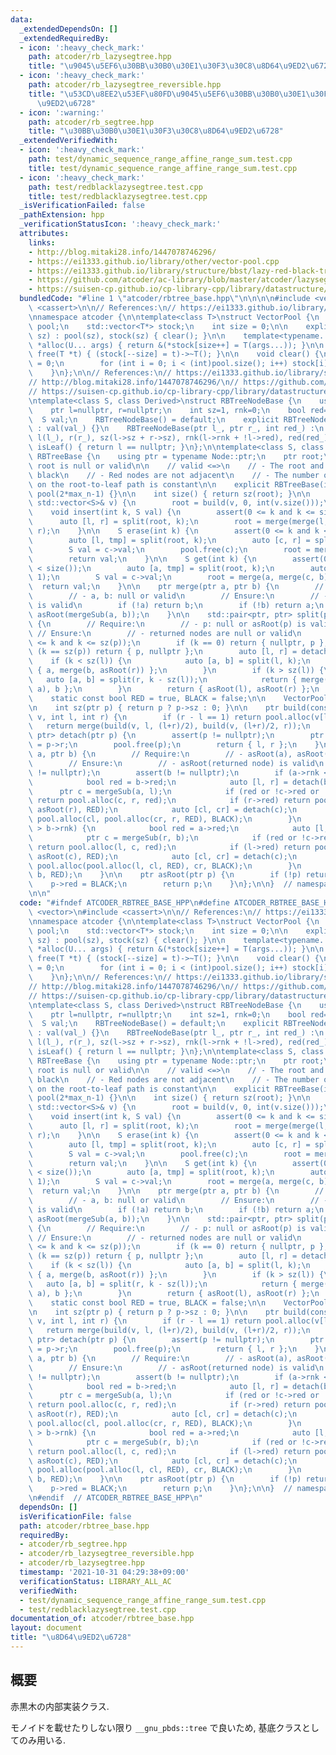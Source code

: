 ```yaml
---
data:
  _extendedDependsOn: []
  _extendedRequiredBy:
  - icon: ':heavy_check_mark:'
    path: atcoder/rb_lazysegtree.hpp
    title: "\u9045\u5EF6\u30BB\u30B0\u30E1\u30F3\u30C8\u8D64\u9ED2\u6728"
  - icon: ':heavy_check_mark:'
    path: atcoder/rb_lazysegtree_reversible.hpp
    title: "\u53CD\u8EE2\u53EF\u80FD\u9045\u5EF6\u30BB\u30B0\u30E1\u30F3\u30C8\u8D64\
      \u9ED2\u6728"
  - icon: ':warning:'
    path: atcoder/rb_segtree.hpp
    title: "\u30BB\u30B0\u30E1\u30F3\u30C8\u8D64\u9ED2\u6728"
  _extendedVerifiedWith:
  - icon: ':heavy_check_mark:'
    path: test/dynamic_sequence_range_affine_range_sum.test.cpp
    title: test/dynamic_sequence_range_affine_range_sum.test.cpp
  - icon: ':heavy_check_mark:'
    path: test/redblacklazysegtree.test.cpp
    title: test/redblacklazysegtree.test.cpp
  _isVerificationFailed: false
  _pathExtension: hpp
  _verificationStatusIcon: ':heavy_check_mark:'
  attributes:
    links:
    - http://blog.mitaki28.info/1447078746296/
    - https://ei1333.github.io/library/other/vector-pool.cpp
    - https://ei1333.github.io/library/structure/bbst/lazy-red-black-tree.cpp
    - https://github.com/atcoder/ac-library/blob/master/atcoder/lazysegtree.hpp
    - https://suisen-cp.github.io/cp-library-cpp/library/datastructure/lazy_eval_dynamic_sequence.hpp
  bundledCode: "#line 1 \"atcoder/rbtree_base.hpp\"\n\n\n\n#include <vector>\n#include\
    \ <cassert>\n\n// References:\n// https://ei1333.github.io/library/other/vector-pool.cpp\n\
    \nnamespace atcoder {\n\ntemplate<class T>\nstruct VectorPool {\n    std::vector<T>\
    \ pool;\n    std::vector<T*> stock;\n    int size = 0;\n\n    explicit VectorPool(int\
    \ sz) : pool(sz), stock(sz) { clear(); }\n\n    template<typename... U>\n    T\
    \ *alloc(U... args) { return &(*stock[size++] = T(args...)); }\n\n    inline void\
    \ free(T *t) { (stock[--size] = t)->~T(); }\n\n    void clear() {\n        size\
    \ = 0;\n        for (int i = 0; i < (int)pool.size(); i++) stock[i] = &pool[i];\n\
    \    }\n};\n\n// References:\n// https://ei1333.github.io/library/structure/bbst/lazy-red-black-tree.cpp\n\
    // http://blog.mitaki28.info/1447078746296/\n// https://github.com/atcoder/ac-library/blob/master/atcoder/lazysegtree.hpp\n\
    // https://suisen-cp.github.io/cp-library-cpp/library/datastructure/lazy_eval_dynamic_sequence.hpp\n\
    \ntemplate<class S, class Derived>\nstruct RBTreeNodeBase {\n    using ptr = Derived*;\n\
    \    ptr l=nullptr, r=nullptr;\n    int sz=1, rnk=0;\n    bool red=false;\n  \
    \  S val;\n    RBTreeNodeBase() = default;\n    explicit RBTreeNodeBase(S val_)\
    \ : val(val_) {}\n    RBTreeNodeBase(ptr l_, ptr r_, int red_) :\n           \
    \ l(l_), r(r_), sz(l->sz + r->sz), rnk(l->rnk + !l->red), red(red_) {}\n    bool\
    \ isLeaf() { return l == nullptr; }\n};\n\ntemplate<class S, class Node>\nstruct\
    \ RBTreeBase {\n    using ptr = typename Node::ptr;\n    ptr root;\n    // Ensure:\
    \ root is null or valid\n\n    // valid <=>\n    // - The root and leaves are\
    \ black\n    // - Red nodes are not adjacent\n    // - The number of black nodes\
    \ on the root-to-leaf path is constant\n\n    explicit RBTreeBase(int max_n) :\
    \ pool(2*max_n-1) {}\n\n    int size() { return sz(root); }\n\n    void build(const\
    \ std::vector<S>& v) {\n        root = build(v, 0, int(v.size()));\n    }\n\n\
    \    void insert(int k, S val) {\n        assert(0 <= k and k <= size());\n  \
    \      auto [l, r] = split(root, k);\n        root = merge(merge(l, pool.alloc(val)),\
    \ r);\n    }\n\n    S erase(int k) {\n        assert(0 <= k and k < size());\n\
    \        auto [l, tmp] = split(root, k);\n        auto [c, r] = split(tmp, 1);\n\
    \        S val = c->val;\n        pool.free(c);\n        root = merge(l, r);\n\
    \        return val;\n    }\n\n    S get(int k) {\n        assert(0 <= k and k\
    \ < size());\n        auto [a, tmp] = split(root, k);\n        auto [c, b] = split(tmp,\
    \ 1);\n        S val = c->val;\n        root = merge(a, merge(c, b));\n      \
    \  return val;\n    }\n\n    ptr merge(ptr a, ptr b) {\n        // Require:\n\
    \        // - a, b: null or valid\n        // Ensure:\n        // - returned node\
    \ is valid\n        if (!a) return b;\n        if (!b) return a;\n        return\
    \ asRoot(mergeSub(a, b));\n    }\n\n    std::pair<ptr, ptr> split(ptr p, int k)\
    \ {\n        // Require:\n        // - p: null or asRoot(p) is valid\n       \
    \ // Ensure:\n        // - returned nodes are null or valid\n        assert(0\
    \ <= k and k <= sz(p));\n        if (k == 0) return { nullptr, p };\n        if\
    \ (k == sz(p)) return { p, nullptr };\n        auto [l, r] = detach(p);\n    \
    \    if (k < sz(l)) {\n            auto [a, b] = split(l, k);\n            return\
    \ { a, merge(b, asRoot(r)) };\n        }\n        if (k > sz(l)) {\n         \
    \   auto [a, b] = split(r, k - sz(l));\n            return { merge(asRoot(l),\
    \ a), b };\n        }\n        return { asRoot(l), asRoot(r) };\n    }\n\nprivate:\n\
    \    static const bool RED = true, BLACK = false;\n\n    VectorPool<Node> pool;\n\
    \n    int sz(ptr p) { return p ? p->sz : 0; }\n\n    ptr build(const std::vector<S>&\
    \ v, int l, int r) {\n        if (r - l == 1) return pool.alloc(v[l]);\n     \
    \   return merge(build(v, l, (l+r)/2), build(v, (l+r)/2, r));\n    }\n\n    std::pair<ptr,\
    \ ptr> detach(ptr p) {\n        assert(p != nullptr);\n        ptr l = p->l, r\
    \ = p->r;\n        pool.free(p);\n        return { l, r };\n    }\n\n    ptr mergeSub(ptr\
    \ a, ptr b) {\n        // Require:\n        // - asRoot(a), asRoot(b) is valid\n\
    \        // Ensure:\n        // - asRoot(returned node) is valid\n        assert(a\
    \ != nullptr);\n        assert(b != nullptr);\n        if (a->rnk < b->rnk) {\n\
    \            bool red = b->red;\n            auto [l, r] = detach(b);\n      \
    \      ptr c = mergeSub(a, l);\n            if (red or !c->red or !c->l->red)\
    \ return pool.alloc(c, r, red);\n            if (r->red) return pool.alloc(asRoot(c),\
    \ asRoot(r), RED);\n            auto [cl, cr] = detach(c);\n            return\
    \ pool.alloc(cl, pool.alloc(cr, r, RED), BLACK);\n        }\n        if (a->rnk\
    \ > b->rnk) {\n            bool red = a->red;\n            auto [l, r] = detach(a);\n\
    \            ptr c = mergeSub(r, b);\n            if (red or !c->red or !c->r->red)\
    \ return pool.alloc(l, c, red);\n            if (l->red) return pool.alloc(asRoot(l),\
    \ asRoot(c), RED);\n            auto [cl, cr] = detach(c);\n            return\
    \ pool.alloc(pool.alloc(l, cl, RED), cr, BLACK);\n        }\n        return pool.alloc(a,\
    \ b, RED);\n    }\n\n    ptr asRoot(ptr p) {\n        if (!p) return p;\n    \
    \    p->red = BLACK;\n        return p;\n    }\n};\n\n}  // namespace atcoder\n\
    \n\n"
  code: "#ifndef ATCODER_RBTREE_BASE_HPP\n#define ATCODER_RBTREE_BASE_HPP 1\n\n#include\
    \ <vector>\n#include <cassert>\n\n// References:\n// https://ei1333.github.io/library/other/vector-pool.cpp\n\
    \nnamespace atcoder {\n\ntemplate<class T>\nstruct VectorPool {\n    std::vector<T>\
    \ pool;\n    std::vector<T*> stock;\n    int size = 0;\n\n    explicit VectorPool(int\
    \ sz) : pool(sz), stock(sz) { clear(); }\n\n    template<typename... U>\n    T\
    \ *alloc(U... args) { return &(*stock[size++] = T(args...)); }\n\n    inline void\
    \ free(T *t) { (stock[--size] = t)->~T(); }\n\n    void clear() {\n        size\
    \ = 0;\n        for (int i = 0; i < (int)pool.size(); i++) stock[i] = &pool[i];\n\
    \    }\n};\n\n// References:\n// https://ei1333.github.io/library/structure/bbst/lazy-red-black-tree.cpp\n\
    // http://blog.mitaki28.info/1447078746296/\n// https://github.com/atcoder/ac-library/blob/master/atcoder/lazysegtree.hpp\n\
    // https://suisen-cp.github.io/cp-library-cpp/library/datastructure/lazy_eval_dynamic_sequence.hpp\n\
    \ntemplate<class S, class Derived>\nstruct RBTreeNodeBase {\n    using ptr = Derived*;\n\
    \    ptr l=nullptr, r=nullptr;\n    int sz=1, rnk=0;\n    bool red=false;\n  \
    \  S val;\n    RBTreeNodeBase() = default;\n    explicit RBTreeNodeBase(S val_)\
    \ : val(val_) {}\n    RBTreeNodeBase(ptr l_, ptr r_, int red_) :\n           \
    \ l(l_), r(r_), sz(l->sz + r->sz), rnk(l->rnk + !l->red), red(red_) {}\n    bool\
    \ isLeaf() { return l == nullptr; }\n};\n\ntemplate<class S, class Node>\nstruct\
    \ RBTreeBase {\n    using ptr = typename Node::ptr;\n    ptr root;\n    // Ensure:\
    \ root is null or valid\n\n    // valid <=>\n    // - The root and leaves are\
    \ black\n    // - Red nodes are not adjacent\n    // - The number of black nodes\
    \ on the root-to-leaf path is constant\n\n    explicit RBTreeBase(int max_n) :\
    \ pool(2*max_n-1) {}\n\n    int size() { return sz(root); }\n\n    void build(const\
    \ std::vector<S>& v) {\n        root = build(v, 0, int(v.size()));\n    }\n\n\
    \    void insert(int k, S val) {\n        assert(0 <= k and k <= size());\n  \
    \      auto [l, r] = split(root, k);\n        root = merge(merge(l, pool.alloc(val)),\
    \ r);\n    }\n\n    S erase(int k) {\n        assert(0 <= k and k < size());\n\
    \        auto [l, tmp] = split(root, k);\n        auto [c, r] = split(tmp, 1);\n\
    \        S val = c->val;\n        pool.free(c);\n        root = merge(l, r);\n\
    \        return val;\n    }\n\n    S get(int k) {\n        assert(0 <= k and k\
    \ < size());\n        auto [a, tmp] = split(root, k);\n        auto [c, b] = split(tmp,\
    \ 1);\n        S val = c->val;\n        root = merge(a, merge(c, b));\n      \
    \  return val;\n    }\n\n    ptr merge(ptr a, ptr b) {\n        // Require:\n\
    \        // - a, b: null or valid\n        // Ensure:\n        // - returned node\
    \ is valid\n        if (!a) return b;\n        if (!b) return a;\n        return\
    \ asRoot(mergeSub(a, b));\n    }\n\n    std::pair<ptr, ptr> split(ptr p, int k)\
    \ {\n        // Require:\n        // - p: null or asRoot(p) is valid\n       \
    \ // Ensure:\n        // - returned nodes are null or valid\n        assert(0\
    \ <= k and k <= sz(p));\n        if (k == 0) return { nullptr, p };\n        if\
    \ (k == sz(p)) return { p, nullptr };\n        auto [l, r] = detach(p);\n    \
    \    if (k < sz(l)) {\n            auto [a, b] = split(l, k);\n            return\
    \ { a, merge(b, asRoot(r)) };\n        }\n        if (k > sz(l)) {\n         \
    \   auto [a, b] = split(r, k - sz(l));\n            return { merge(asRoot(l),\
    \ a), b };\n        }\n        return { asRoot(l), asRoot(r) };\n    }\n\nprivate:\n\
    \    static const bool RED = true, BLACK = false;\n\n    VectorPool<Node> pool;\n\
    \n    int sz(ptr p) { return p ? p->sz : 0; }\n\n    ptr build(const std::vector<S>&\
    \ v, int l, int r) {\n        if (r - l == 1) return pool.alloc(v[l]);\n     \
    \   return merge(build(v, l, (l+r)/2), build(v, (l+r)/2, r));\n    }\n\n    std::pair<ptr,\
    \ ptr> detach(ptr p) {\n        assert(p != nullptr);\n        ptr l = p->l, r\
    \ = p->r;\n        pool.free(p);\n        return { l, r };\n    }\n\n    ptr mergeSub(ptr\
    \ a, ptr b) {\n        // Require:\n        // - asRoot(a), asRoot(b) is valid\n\
    \        // Ensure:\n        // - asRoot(returned node) is valid\n        assert(a\
    \ != nullptr);\n        assert(b != nullptr);\n        if (a->rnk < b->rnk) {\n\
    \            bool red = b->red;\n            auto [l, r] = detach(b);\n      \
    \      ptr c = mergeSub(a, l);\n            if (red or !c->red or !c->l->red)\
    \ return pool.alloc(c, r, red);\n            if (r->red) return pool.alloc(asRoot(c),\
    \ asRoot(r), RED);\n            auto [cl, cr] = detach(c);\n            return\
    \ pool.alloc(cl, pool.alloc(cr, r, RED), BLACK);\n        }\n        if (a->rnk\
    \ > b->rnk) {\n            bool red = a->red;\n            auto [l, r] = detach(a);\n\
    \            ptr c = mergeSub(r, b);\n            if (red or !c->red or !c->r->red)\
    \ return pool.alloc(l, c, red);\n            if (l->red) return pool.alloc(asRoot(l),\
    \ asRoot(c), RED);\n            auto [cl, cr] = detach(c);\n            return\
    \ pool.alloc(pool.alloc(l, cl, RED), cr, BLACK);\n        }\n        return pool.alloc(a,\
    \ b, RED);\n    }\n\n    ptr asRoot(ptr p) {\n        if (!p) return p;\n    \
    \    p->red = BLACK;\n        return p;\n    }\n};\n\n}  // namespace atcoder\n\
    \n#endif  // ATCODER_RBTREE_BASE_HPP\n"
  dependsOn: []
  isVerificationFile: false
  path: atcoder/rbtree_base.hpp
  requiredBy:
  - atcoder/rb_segtree.hpp
  - atcoder/rb_lazysegtree_reversible.hpp
  - atcoder/rb_lazysegtree.hpp
  timestamp: '2021-10-31 04:29:38+09:00'
  verificationStatus: LIBRARY_ALL_AC
  verifiedWith:
  - test/dynamic_sequence_range_affine_range_sum.test.cpp
  - test/redblacklazysegtree.test.cpp
documentation_of: atcoder/rbtree_base.hpp
layout: document
title: "\u8D64\u9ED2\u6728"
---
```


## 概要

赤黒木の内部実装クラス.

モノイドを載せたりしない限り `__gnu_pbds::tree` で良いため, 基底クラスとしてのみ用いる.

